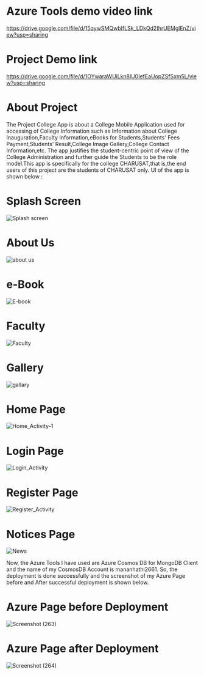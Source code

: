 # Azure Tools demo video link
https://drive.google.com/file/d/15qywSMQwbIfLSk_LDkQd2IhrUEMglEnZ/view?usp=sharing

# Project Demo link
https://drive.google.com/file/d/1OYwaraWUiLkn8lU0IefEaUopZSfSxm5L/view?usp=sharing

# About Project 
The Project College App is about a College Mobile Application used for accessing of College Information such as Information about College Inauguration,Faculty Information,eBooks for Students,Students' Fees Payment,Students' Result,College Image Gallery,College Contact Information,etc. The app justifies the student-centric point of view of the College Administration and further guide the Students to be the role model.This app is specifically for the college CHARUSAT,that is,the end users of this project are the students of CHARUSAT only. UI of the app is shown below :

# Splash Screen 
![Splash screen](https://user-images.githubusercontent.com/68992855/155738358-4407d001-d6c1-4142-8f18-c3376491552d.jpg)

# About Us 
![about us](https://user-images.githubusercontent.com/68992855/155738786-da054c87-a23d-473b-97f8-1dbf24d67e5a.jpg)

# e-Book
![E-book](https://user-images.githubusercontent.com/68992855/155738808-69bc6f93-ef51-4303-9cae-c9fbb78d1852.jpg)

# Faculty
![Faculty](https://user-images.githubusercontent.com/68992855/155738898-55b162e6-e649-4826-9e11-142570ee4e87.jpg)

# Gallery
![gallary](https://user-images.githubusercontent.com/68992855/155739608-fee45fdc-cb5f-44e4-89af-755ba4f43301.jpg)

# Home Page 
![Home_Activity-1](https://user-images.githubusercontent.com/68992855/155739467-7916ef83-e9ac-427b-a0c1-3d113ed6d403.jpg)

# Login Page
![Login_Activity](https://user-images.githubusercontent.com/68992855/155739519-e6359436-6cdb-42a0-ac83-24183a82860f.jpg)

# Register Page
![Register_Activity](https://user-images.githubusercontent.com/68992855/155739567-4ceca659-5b93-4b3a-8b0a-269d07041d75.jpg)

# Notices Page
![News](https://user-images.githubusercontent.com/68992855/155739933-a70e9839-bcfe-4d27-bb38-dcae90fad073.jpg)



Now, the Azure Tools I have used are Azure Cosmos DB for MongoDB Client and the name of my CosmosDB Account is mananhathi2661. So, the deployment is done successfully and the screenshot of my Azure Page before and After successful deployment is shown below.

# Azure Page before Deployment
![Screenshot (263)](https://user-images.githubusercontent.com/68992855/155741092-1a65b9e9-6459-4750-b93c-cfb722437c84.png)


# Azure Page after Deployment
![Screenshot (264)](https://user-images.githubusercontent.com/68992855/155741202-b7744cf7-b4d9-4f7b-afae-ddca6715140b.png)

